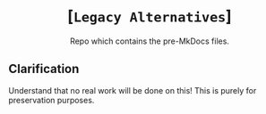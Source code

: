 <div align="center">

# [`Legacy Alternatives`]
Repo which contains the
pre-MkDocs files.

</div>

## Clarification
Understand that no real
work will be done on this!
This is purely for preservation
purposes.
